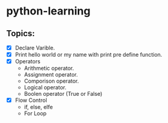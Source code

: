 # python-learning

## Topics:
-[x] Declare Varible.
-[x] Print hello world or my name with print pre define function.
-[x] Operators
  - Arithmetic operator.
  - Assignment operator.
  - Comporison operator.
  - Logical operator.
  - Boolen operator (True or False)
-[x] Flow Control
  - if, else, elfe
  - For Loop
